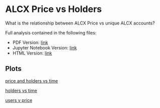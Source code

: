 # ALCX Price vs Holders
What is the relationship between ALCX Price vs unique ALCX accounts?

Full analysis contained in the following files:
* PDF Version: [link](alcx-users-price.pdf)
* Jupyter Notebook Version: [link](alcx-users-price.ipynb)
* HTML Version: [link](alcx-users-price.html)

## Plots
[price and holders vs time](plots\change-price-holders.png)

[holders vs time](plots\holders-vtime.png)

[users v price](plots\users-v-price.png)